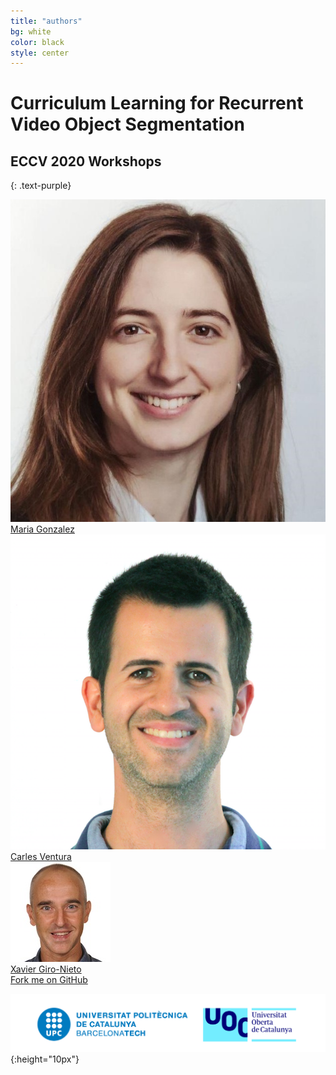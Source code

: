 ```yaml
---
title: "authors"
bg: white
color: black
style: center
---
```


# Curriculum Learning for Recurrent Video Object Segmentation
## ECCV 2020 Workshops
{: .text-purple}

<div class="author">
    <a href="" target="_blank">
      <div class="authorphoto"><img src="./assets/mgonzalez.jpg"></div>
      <div>Maria Gonzalez</div>
    </a>
</div>
<div class="author">
    <a href="http://sunai.uoc.edu/index.php/2016/10/13/dr-carles-ventura/" target="_blank">
      <div class="authorphoto"><img src="./assets/cventura2.png"></div>
      <div>Carles Ventura</div>
    </a>
</div>
<div class="author">
    <a href="https://imatge.upc.edu/web/people/xavier-giro" target="_blank">
      <div class="authorphoto"><img src="./assets/XavierGiro-160x160.jpg"></div>
      <div>Xavier Giro-Nieto</div>
    </a>
</div>


<span id="forkongithub">
  <a href="{{ site.source_link }}" class="bg-blue">
    Fork me on GitHub
  </a>
</span>


![logos](./assets/logos.png){:height="10px"}

